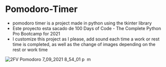 # Pomodoro-Timer
- pomodoro timer is a project made in python using the tkinter library
- Este proyecto esta sacado de 100 Days of Code - The Complete Python Pro Bootcamp for 2021
- I customize this project as I please, add sound each time a work or rest time is completed, as well as the change of images depending on the rest or work time

![2FV Pomodoro 7_09_2021 8_54_01 p  m](https://user-images.githubusercontent.com/78055193/132434677-46e991e9-3e7a-43f4-b92a-a86d5625bb43.png)

